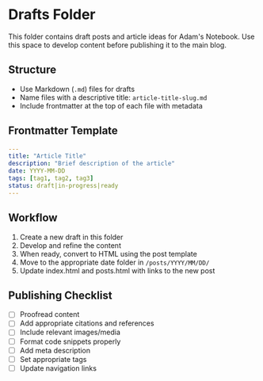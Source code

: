 # Drafts Folder

This folder contains draft posts and article ideas for Adam's Notebook. Use this space to develop content before publishing it to the main blog.

## Structure

- Use Markdown (`.md`) files for drafts
- Name files with a descriptive title: `article-title-slug.md`
- Include frontmatter at the top of each file with metadata

## Frontmatter Template

```yaml
---
title: "Article Title"
description: "Brief description of the article"
date: YYYY-MM-DD
tags: [tag1, tag2, tag3]
status: draft|in-progress|ready
---
```

## Workflow

1. Create a new draft in this folder
2. Develop and refine the content
3. When ready, convert to HTML using the post template
4. Move to the appropriate date folder in `/posts/YYYY/MM/DD/`
5. Update index.html and posts.html with links to the new post

## Publishing Checklist

- [ ] Proofread content
- [ ] Add appropriate citations and references
- [ ] Include relevant images/media
- [ ] Format code snippets properly
- [ ] Add meta description
- [ ] Set appropriate tags
- [ ] Update navigation links 